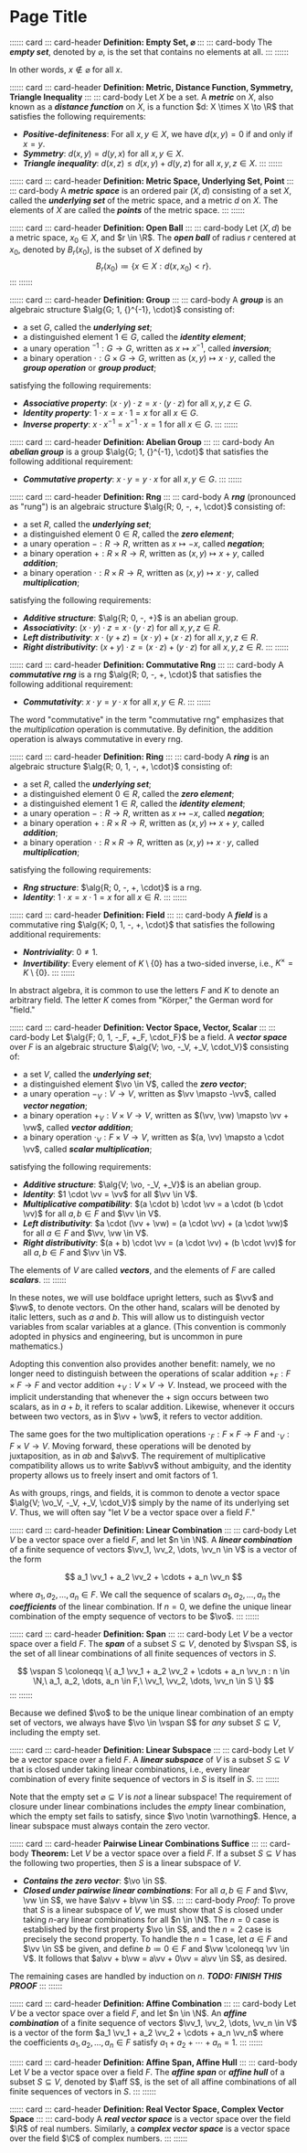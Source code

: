 # Page Title

:::::: card
::: card-header
**Definition: Empty Set, $\varnothing$**
:::
::: card-body
The ___empty set___, denoted by $\varnothing$, is the set that contains no elements at all.
:::
::::::

In other words, $x \notin \varnothing$ for all $x$.

:::::: card
::: card-header
**Definition: Metric, Distance Function, Symmetry, Triangle Inequality**
:::
::: card-body
Let $X$ be a set. A ___metric___ on $X$, also known as a ___distance function___ on $X$, is a function $d: X \times X \to \R$ that satisfies the following requirements:

 * ___Positive-definiteness___: For all $x, y \in X$, we have $d(x, y) = 0$ if and only if $x = y$.
 * ___Symmetry___: $d(x, y) = d(y, x)$ for all $x, y \in X$.
 * ___Triangle inequality___: $d(x, z) \le d(x, y) + d(y, z)$ for all $x, y, z \in X$.
:::
::::::

:::::: card
::: card-header
**Definition: Metric Space, Underlying Set, Point**
:::
::: card-body
A ___metric space___ is an ordered pair $(X, d)$ consisting of a set $X$, called the ___underlying set___ of the metric space, and a metric $d$ on $X$. The elements of $X$ are called the ___points___ of the metric space.
:::
::::::

:::::: card
::: card-header
**Definition: Open Ball**
:::
::: card-body
Let $(X, d)$ be a metric space, $x_0 \in X$, and $r \in \R$. The ___open ball___ of radius $r$ centered at $x_0$, denoted by $B_r(x_0)$, is the subset of $X$ defined by
$$ B_r(x_0) \coloneqq \{ x \in X : d(x, x_0) < r \}. $$
:::
::::::


:::::: card
::: card-header
**Definition: Group**
:::
::: card-body
A ___group___ is an algebraic structure $\alg{G; 1, {}^{-1}, \cdot}$ consisting of:

 * a set $G$, called the ___underlying set___;
 * a distinguished element $1 \in G$, called the ___identity element___;
 * a unary operation ${}^{-1}: G \to G$, written as $x \mapsto x^{-1}$, called ___inversion___;
 * a binary operation $\cdot : G \times G \to G$, written as $(x, y) \mapsto x \cdot y$, called the ___group operation___ or ___group product___;

satisfying the following requirements:

 * ___Associative property___: $(x \cdot y) \cdot z = x \cdot (y \cdot z)$ for all $x, y, z \in G$.
 * ___Identity property___: $1 \cdot x = x \cdot 1 = x$ for all $x \in G$.
 * ___Inverse property___: $x \cdot x^{-1} = x^{-1} \cdot x = 1$ for all $x \in G$.
:::
::::::


:::::: card
::: card-header
**Definition: Abelian Group**
:::
::: card-body
An ___abelian group___ is a group $\alg{G; 1, {}^{-1}, \cdot}$ that satisfies the following additional requirement:

 * ___Commutative property___: $x \cdot y = y \cdot x$ for all $x, y \in G$.
:::
::::::


:::::: card
::: card-header
**Definition: Rng**
:::
::: card-body
A ___rng___ (pronounced as "rung") is an algebraic structure $\alg{R; 0, -, +, \cdot}$ consisting of:

 * a set $R$, called the ___underlying set___;
 * a distinguished element $0 \in R$, called the ___zero element___;
 * a unary operation $-: R \to R$, written as $x \mapsto -x$, called ___negation___;
 * a binary operation $+: R \times R \to R$, written as $(x, y) \mapsto x + y$, called ___addition___;
 * a binary operation $\cdot: R \times R \to R$, written as $(x, y) \mapsto x \cdot y$, called ___multiplication___;

satisfying the following requirements:

 * ___Additive structure___: $\alg{R; 0, -, +}$ is an abelian group.
 * ___Associativity___: $(x \cdot y) \cdot z = x \cdot (y \cdot z)$ for all $x, y, z \in R$.
 * ___Left distributivity___: $x \cdot (y + z) = (x \cdot y) + (x \cdot z)$ for all $x, y, z \in R$.
 * ___Right distributivity___: $(x + y) \cdot z = (x \cdot z) + (y \cdot z)$ for all $x, y, z \in R$.
:::
::::::


:::::: card
::: card-header
**Definition: Commutative Rng**
:::
::: card-body
A ___commutative rng___ is a rng $\alg{R; 0, -, +, \cdot}$ that satisfies the following additional requirement:

* ___Commutativity___: $x \cdot y = y \cdot x$ for all $x, y \in R$.
:::
::::::

The word "commutative" in the term "commutative rng" emphasizes that the *multiplication* operation is commutative. By definition, the addition operation is always commutative in every rng.


:::::: card
::: card-header
**Definition: Ring**
:::
::: card-body
A ___ring___ is an algebraic structure $\alg{R; 0, 1, -, +, \cdot}$ consisting of:

 * a set $R$, called the ___underlying set___;
 * a distinguished element $0 \in R$, called the ___zero element___;
 * a distinguished element $1 \in R$, called the ___identity element___;
 * a unary operation $-: R \to R$, written as $x \mapsto -x$, called ___negation___;
 * a binary operation $+: R \times R \to R$, written as $(x, y) \mapsto x + y$, called ___addition___;
 * a binary operation $\cdot: R \times R \to R$, written as $(x, y) \mapsto x \cdot y$, called ___multiplication___;

satisfying the following requirements:

 * ___Rng structure___: $\alg{R; 0, -, +, \cdot}$ is a rng.
 * ___Identity___: $1 \cdot x = x \cdot 1 = x$ for all $x \in R$.
:::
::::::


:::::: card
::: card-header
**Definition: Field**
:::
::: card-body
A ___field___ is a commutative ring $\alg{K; 0, 1, -, +, \cdot}$ that satisfies the following additional requirements:

 * ___Nontriviality___: $0 \ne 1$.
 * ___Invertibility___: Every element of $K \setminus \{0\}$ has a two-sided inverse, i.e., $K^\times = K \setminus \{0\}$.
:::
::::::

In abstract algebra, it is common to use the letters $F$ and $K$ to denote an arbitrary field. The letter $K$ comes from "Körper," the German word for "field."


:::::: card
::: card-header
**Definition: Vector Space, Vector, Scalar**
:::
::: card-body
Let $\alg{F; 0, 1, -_F, +_F, \cdot_F}$ be a field. A ___vector space___ over $F$ is an algebraic structure $\alg{V; \vo, -_V, +_V, \cdot_V}$ consisting of:

 * a set $V$, called the ___underlying set___;
 * a distinguished element $\vo \in V$, called the ___zero vector___;
 * a unary operation $-_V: V \to V$, written as $\vv \mapsto -\vv$, called ___vector negation___;
 * a binary operation $+_V: V \times V \to V$, written as $(\vv, \vw) \mapsto \vv + \vw$, called ___vector addition___;
 * a binary operation $\cdot_V: F \times V \to V$, written as $(a, \vv) \mapsto a \cdot \vv$, called ___scalar multiplication___;

satisfying the following requirements:

 * ___Additive structure___: $\alg{V; \vo, -_V, +_V}$ is an abelian group.
 * ___Identity___: $1 \cdot \vv = \vv$ for all $\vv \in V$.
 * ___Multiplicative compatibility___: $(a \cdot b) \cdot \vv = a \cdot (b \cdot \vv)$ for all $a, b \in F$ and $\vv \in V$.
 * ___Left distributivity___: $a \cdot (\vv + \vw) = (a \cdot \vv) + (a \cdot \vw)$ for all $a \in F$ and $\vv, \vw \in V$.
 * ___Right distributivity___: $(a + b) \cdot \vv = (a \cdot \vv) + (b \cdot \vv)$ for all $a, b \in F$ and $\vv \in V$.

The elements of $V$ are called ___vectors___, and the elements of $F$ are called ___scalars___.
:::
::::::

In these notes, we will use boldface upright letters, such as $\vv$ and $\vw$, to denote vectors. On the other hand, scalars will be denoted by italic letters, such as $a$ and $b$. This will allow us to distinguish vector variables from scalar variables at a glance. (This convention is commonly adopted in physics and engineering, but is uncommon in pure mathematics.)

Adopting this convention also provides another benefit: namely, we no longer need to distinguish between the operations of scalar addition $+_F: F \times F \to F$ and vector addition $+_V: V \times V \to V$. Instead, we proceed with the implicit understanding that whenever the $+$ sign occurs between two scalars, as in $a + b$, it refers to scalar addition. Likewise, whenever it occurs between two vectors, as in $\vv + \vw$, it refers to vector addition.

The same goes for the two multiplication operations $\cdot_F: F \times F \to F$ and $\cdot_V: F \times V \to V$. Moving forward, these operations will be denoted by juxtaposition, as in $ab$ and $a\vv$. The requirement of multiplicative compatibility allows us to write $ab\vv$ without ambiguity, and the identity property allows us to freely insert and omit factors of $1$.

As with groups, rings, and fields, it is common to denote a vector space $\alg{V; \vo_V, -_V, +_V, \cdot_V}$ simply by the name of its underlying set $V$. Thus, we will often say "let $V$ be a vector space over a field $F$."


:::::: card
::: card-header
**Definition: Linear Combination**
:::
::: card-body
Let $V$ be a vector space over a field $F$, and let $n \in \N$. A ___linear combination___ of a finite sequence of vectors $\vv_1, \vv_2, \dots, \vv_n \in V$ is a vector of the form

$$ a_1 \vv_1 + a_2 \vv_2 + \cdots + a_n \vv_n $$

where $a_1, a_2, \dots, a_n \in F$. We call the sequence of scalars $a_1, a_2, \dots, a_n$ the ___coefficients___ of the linear combination. If $n = 0$, we define the unique linear combination of the empty sequence of vectors to be $\vo$.
:::
::::::


:::::: card
::: card-header
**Definition: Span**
:::
::: card-body
Let $V$ be a vector space over a field $F$. The ___span___ of a subset $S \subseteq V$, denoted by $\vspan S$, is the set of all linear combinations of all finite sequences of vectors in $S$.

$$ \vspan S \coloneqq \{ a_1 \vv_1 + a_2 \vv_2 + \cdots + a_n \vv_n : n \in \N,\ a_1, a_2, \dots, a_n \in F,\ \vv_1, \vv_2, \dots, \vv_n \in S \} $$
:::
::::::

Because we defined $\vo$ to be the unique linear combination of an empty set of vectors, we always have $\vo \in \vspan S$ for *any* subset $S \subseteq V$, including the empty set.


:::::: card
::: card-header
**Definition: Linear Subspace**
:::
::: card-body
Let $V$ be a vector space over a field $F$. A ___linear subspace___ of $V$ is a subset $S \subseteq V$ that is closed under taking linear combinations, i.e., every linear combination of every finite sequence of vectors in $S$ is itself in $S$.
:::
::::::

Note that the empty set $\varnothing \subseteq V$ is *not* a linear subspace! The requirement of closure under linear combinations includes the *empty* linear combination, which the empty set fails to satisfy, since $\vo \notin \varnothing$. Hence, a linear subspace must always contain the zero vector.


:::::: card
::: card-header
**Pairwise Linear Combinations Suffice**
:::
::: card-body
**Theorem:** Let $V$ be a vector space over a field $F$. If a subset $S \subseteq V$ has the following two properties, then $S$ is a linear subspace of $V$.

 * ___Contains the zero vector___: $\vo \in S$.
 * ___Closed under pairwise linear combinations___: For all $a, b \in F$ and $\vv, \vw \in S$, we have $a\vv + b\vw \in S$.
:::
::: card-body
*Proof:* To prove that $S$ is a linear subspace of $V$, we must show that $S$ is closed under taking $n$-ary linear combinations for all $n \in \N$. The $n = 0$ case is established by the first property $\vo \in S$, and the $n = 2$ case is precisely the second property. To handle the $n = 1$ case, let $a \in F$ and $\vv \in S$ be given, and define $b \coloneqq 0 \in F$ and $\vw \coloneqq \vv \in V$. It follows that $a\vv + b\vw = a\vv + 0\vv = a\vv \in S$, as desired.

The remaining cases are handled by induction on $n$. ***TODO: FINISH THIS PROOF***
:::
::::::


:::::: card
::: card-header
**Definition: Affine Combination**
:::
::: card-body
Let $V$ be a vector space over a field $F$, and let $n \in \N$. An ___affine combination___ of a finite sequence of vectors $\vv_1, \vv_2, \dots, \vv_n \in V$ is a vector of the form $a_1 \vv_1 + a_2 \vv_2 + \cdots + a_n \vv_n$ where the coefficients $a_1, a_2, \dots, a_n \in F$ satisfy $a_1 + a_2 + \cdots + a_n = 1$.
:::
::::::


:::::: card
::: card-header
**Definition: Affine Span, Affine Hull**
:::
::: card-body
Let $V$ be a vector space over a field $F$. The ___affine span___ or ___affine hull___ of a subset $S \subseteq V$, denoted by $\aff S$, is the set of all affine combinations of all finite sequences of vectors in $S$.
:::
::::::


:::::: card
::: card-header
**Definition: Real Vector Space, Complex Vector Space**
:::
::: card-body
A ___real vector space___ is a vector space over the field $\R$ of real numbers. Similarly, a ___complex vector space___ is a vector space over the field $\C$ of complex numbers.
:::
::::::
